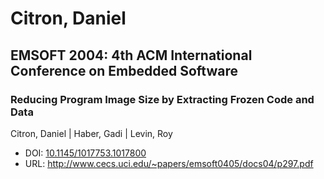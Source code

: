 # Citron, Daniel

## EMSOFT 2004: 4th ACM International Conference on Embedded Software

### Reducing Program Image Size by Extracting Frozen Code and Data
Citron, Daniel | Haber, Gadi | Levin, Roy
* DOI: [10.1145/1017753.1017800](https://doi.org/10.1145/1017753.1017800)
* URL: <http://www.cecs.uci.edu/~papers/emsoft0405/docs04/p297.pdf>

